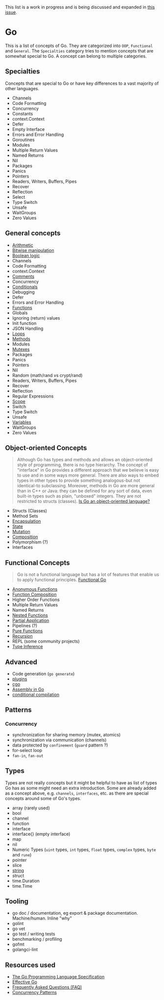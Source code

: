 This list is a work in progress and is being discussed and expanded in [this issue](https://github.com/exercism/v3/issues/167).

# Go

This is a list of concepts of Go. They are categorized into `OOP`, `Functional` and `General`. The `Specialties` category tries to mention concepts that are somewhat special to Go. A concept can belong to multiple categories.

## Specialties

Concepts that are special to Go or have key differences to a vast majority of other languages.

- Channels
- Code Formatting
- Concurrency
- Constants
- context.Context
- Defer
- Empty Interface
- Errors and Error Handling
- Goroutines
- Modules
- Multiple Return Values
- Named Returns
- Nil
- Packages
- Panics
- Pointers
- Readers, Writers, Buffers, Pipes
- Recover
- Reflection
- Select
- Type Switch
- Unsafe
- WaitGroups
- Zero Values

## General concepts

- [Arithmetic](../../../reference/concepts/arithmetic.md)
- [Bitwise manipulation](../../../reference/concepts/bitwise_manipulation.md)
- [Boolean logic](../../../reference/concepts/boolean_logic.md)
- Channels
- Code Formatting
- context.Context
- [Comments](../../../reference/concepts/comments.md)
- Concurrency
- [Conditionals](../../../reference/concepts/conditionals.md)
- Debugging
- Defer
- Errors and Error Handling
- [Functions](../../../reference/concepts/functions.md)
- Globals
- Ignoring (return) values
- Init function
- JSON Handling
- [Loops](../../../reference/concepts/loops.md)
- [Methods](../../../reference/concepts/methods.md)
- Modules
- [Mutexes](../../../reference/concepts/locking.md)
- Packages
- Panics
- Pointers
- Nil
- Random (math/rand vs crypt/rand)
- Readers, Writers, Buffers, Pipes
- Recover
- Reflection
- Regular Expressions
- [Scope](../../../reference/concepts/scope.md)
- Switch
- Type Switch
- Unsafe
- [Variables](../../../reference/concepts/variables.md)
- WaitGroups
- Zero Values

## Object-oriented Concepts

> Although Go has types and methods and allows an object-oriented style of programming, there is no type hierarchy. The concept of "interface" in Go provides a different approach that we believe is easy to use and in some ways more general. There are also ways to embed types in other types to provide something analogous-but not identical-to subclassing. Moreover, methods in Go are more general than in C++ or Java: they can be defined for any sort of data, even built-in types such as plain, "unboxed" integers. They are not restricted to structs (classes). [Is Go an object-oriented language?](https://golang.org/doc/faq#Is_Go_an_object-oriented_language)

- Structs (Classes)
- Method Sets
- [Encapsulation](../../../reference/concepts/encapsulation.md)
- [State](../../../reference/concepts/state.md)
- [Mutation](../../../reference/concepts/mutation.md)
- [Composition](../../../reference/concepts/composition.md)
- Polymorphism (?)
- Interfaces

## Functional Concepts

> Go is not a functional language but has a lot of features that enable us to apply functional principles. [Functional Go](https://medium.com/@geisonfgfg/functional-go-bc116f4c96a4)

- [Anonymous Functions](../../../reference/concepts/anonymous_functions.md)
- [Function Composition](../../../reference/concepts/function_composition.md)
- Higher Order Functions
- Multiple Return Values
- Named Returns
- [Nested Functions](../../../reference/concepts/nested_functions.md)
- [Partial Application](../../../reference/concepts/partial_application.md)
- Pipelines (?)
- [Pure Functions](../../../reference/concepts/pure_functions.md)
- [Recursion](../../../reference/concepts/recursion.md)
- REPL (some community projects)
- [Type Inference](../../../reference/concepts/type_inference.md)

## Advanced

- Code generation (`go generate`)
- [plugins](https://golang.org/pkg/plugin/)
- [cgo](https://golang.org/cmd/cgo/)
- [Assembly in Go](https://goroutines.com/asm)
- [conditional compilation](https://dave.cheney.net/2013/10/12/how-to-use-conditional-compilation-with-the-go-build-tool)

## Patterns

### Concurrency

- synchronization for sharing memory (mutex, atomics)
- synchronization via communication (channels)
- data protected by `confinement` (`guard` pattern ?)
- for-select loop
- `fan-in`, `fan-out`

## Types

Types are not really concepts but it might be helpful to have as list of types Go has as some might need an extra introduction. Some are already added as a concept above, e.g. `channels`, `interfaces`, etc. as there are special concepts around some of Go's types.

- array (rarely used)
- bool
- channel
- function
- interface
- interface{} (empty interface)
- map
- nil
- Numeric Types (`uint` types, `int` types, `float` types, `complex` types, `byte` and `rune`)
- pointer
- slice
- [string](../../../reference/types/string.md)
- struct
- time.Duration
- time.Time

## Tooling

- go doc / documentation, eg export & package documentation. Machine/human. Inline "why"
- golint
- go vet
- go test / writing tests
- benchmarking / profiling
- gofmt
- golangci-lint

## Resources used

- [The Go Programming Language Specification](https://golang.org/ref/spec)
- [Effective Go](https://golang.org/doc/effective_go.html)
- [Frequently Asked Questions (FAQ)](https://golang.org/doc/faq)
- [Concurrency Patterns](https://www.oreilly.com/library/view/concurrency-in-go/9781491941294/ch04.html)
